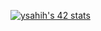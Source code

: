 
[![ysahih's 42 stats](https://badge.mediaplus.ma/greenbinary/ysahih)](https://github.com/oakoudad/badge42)
